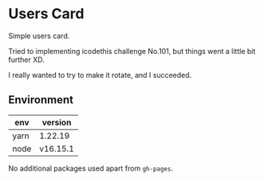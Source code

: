 # Users Card

Simple users card.

Tried to implementing icodethis challenge No.101, but things went a little bit further XD.

I really wanted to try to make it rotate, and I succeeded.

## Environment

| env  | version  |
| ---- | -------- |
| yarn | 1.22.19  |
| node | v16.15.1 |

No additional packages used apart from `gh-pages`.
